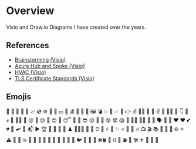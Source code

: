 # Overview

Visio and Draw.io Diagrams I have created over the years.

## References

- [Brainstorming (Visio)](https://github.com/solventarchitect/diagrams/Visio/Brainstorming.vsdx)
- [Azure Hub and Spoke (Visio)](https://github.com/solventarchitect/diagrams/Visio/hub-spoke-network-azure.vsdx)
- [HVAC (Visio)](https://github.com/solventarchitect/diagrams/Visio/HVAC-2016.vsdx)
- [TLS Certificate Standards (Visio)](https://github.com/solventarchitect/diagrams/Visio/TLS-Certificate-Pattern.vsdx)

## Emojis

🧰 💾 📄 📝 📜 📈 💿 ⚙️ 📡 👛 💵 💸 💰 🚀 🏦 📲 🖼 💣 💥 🔁 ✅ 🔏
👉 ✌️ 👍🏼 👋 🙌 ✌️ 👋 💪🏾 💪 👇 👋 ✊ 🙌 👩‍💻
🙂 😮 🤯 😢 🤩 😍 🤑 😴 🧐 🤯 😎 😲 🤗 👸 😰 😨 😱 🥳 👩‍💼 👨‍💼 🙋 👀 🗣️
💯 💙 ❤️ ♥️ 💕 💔 🌷 🛩️ 🎯 📬 ▶️️ 🏆 📌 📍 🍁 🚨 ♟️
🥭🍓🍌 🎉 🍕 ⏰ 📱 ⚡️ 🎡 ✨ ⭐ 📅 📆 🔥 📺 🎬 📚 📣
👕 🍷 🌐 ⚛️ ⚠️ 🔎 💩 ☕️ 🔴 🔵 🥅 🚨 🎁
🦎 🦖 🐢 👾 🐙 🐦 🦄 🐸 🦍
⚽🍀 🛒 ⛓️ 🔗 ⛽ 🎊 🛠 ✝️ 👞 🚗 📌
